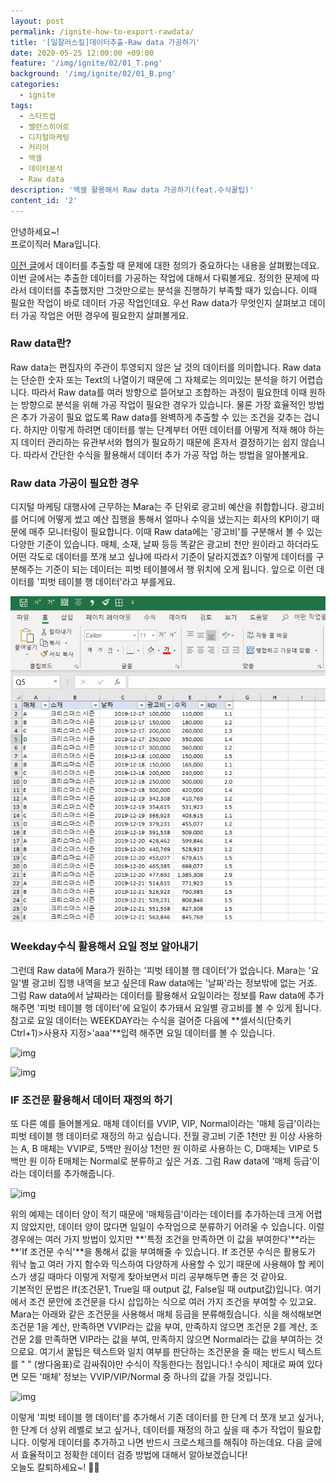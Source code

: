 ```yaml
---
layout: post
permalink: /ignite-how-to-export-rawdata/
title: '[일잘러스킬]데이터추출-Raw data 가공하기'
date: 2020-05-25 12:00:00 +09:00
feature: '/img/ignite/02/01_T.png'
background: '/img/ignite/02/01_B.png'
categories:
  - ignite
tags:
  - 스타트업
  - 밸런스히어로
  - 디지털마케팅
  - 커리어
  - 엑셀
  - 데이터분석
  - Raw data
description: '엑셀 활용해서 Raw data 가공하기(feat.수식꿀팁)'
content_id: '2'
---
```


안녕하세요~!<br>
프로이직러 Mara입니다.

[이전 글](https://mara.kim/ignite-why-data-analysis-important/)에서 데이터를 추출할 때 문제에 대한 정의가 중요하다는 내용을 살펴봤는데요. 이번 글에서는 추출한 데이터를 가공하는 작업에 대해서 다뤄볼게요. 정의한 문제에 따라서 데이터를 추출했지만 그것만으로는 분석을 진행하기 부족할 때가 있습니다. 이때 필요한 작업이 바로 데이터 가공 작업인데요. 우선 Raw data가 무엇인지 살펴보고 데이터 가공 작업은 어떤 경우에 필요한지 살펴볼게요. 

### Raw data란? 

Raw data는 편집자의 주관이 투영되지 않은 날 것의 데이터를 의미합니다. Raw data는 단순한 숫자 또는 Text의 나열이기 때문에 그 자체로는 의미있는 분석을 하기 어렵습니다. 따라서 Raw data를 여러 방향으로 뜯어보고 조합하는 과정이 필요한데 이때 원하는 방향으로 분석을 위해 가공 작업이 필요한 경우가 있습니다. 물론 가장 효율적인 방법은 추가 가공이 필요 없도록 Raw data를 완벽하게 추출할 수 있는 조건을 갖추는 겁니다. 하지만 이렇게 하려면 데이터를 쌓는 단계부터 어떤 데이터를 어떻게 적재 해야 하는지 데이터 관리하는 유관부서와 협의가 필요하기 때문에 혼자서 결정하기는 쉽지 않습니다. 따라서 간단한 수식을 활용해서 데이터 추가 가공 작업 하는 방법을 알아볼게요.   

### Raw data 가공이 필요한 경우

디지털 마케팅 대행사에 근무하는 Mara는 주 단위로 광고비 예산을 취합합니다. 광고비를 어디에 어떻게 썼고 예산 집행을 통해서 얼마나 수익을 냈는지는 회사의 KPI이기 때문에 매주 모니터링이 필요합니다. 이때 Raw data에는 '광고비'를 구분해서 볼 수 있는 다양한 기준이 있습니다. 매체, 소재, 날짜 등등 똑같은 광고비 천만 원이라고 하더라도 어떤 각도로 데이터를 쪼개 보고 싶냐에 따라서 기준이 달라지겠죠? 이렇게 데이터를 구분해주는 기준이 되는 데이터는 피벗 테이블에서 행 위치에 오게 됩니다. 앞으로 이런 데이터를 '피벗 테이블 행 데이터'라고 부를게요.

![img](/img/ignite/02/01.png)

### Weekday수식 활용해서 요일 정보 알아내기

그런데 Raw data에 Mara가 원하는 '피벗 테이블 행 데이터'가 없습니다. Mara는 '요일'별 광고비 집행 내역을 보고 싶은데 Raw data에는 '날짜'라는 정보밖에 없는 거죠. 그럼 Raw data에서 날짜라는 데이터를 활용해서 요일이라는 정보를 Raw data에 추가해주면 '피벗 테이블 행 데이터'에 요일이 추가돼서 요일별 광고비를 볼 수 있게 됩니다. 참고로 요일 데이터는 WEEKDAY라는 수식을 걸어준 다음에 **셀서식(단축키 Ctrl+1)>사용자 지정>'aaa'**입력 해주면 요일 데이터를 볼 수 있습니다. 

![img](https://k.kakaocdn.net/dn/74yBL/btqAWxORBb1/RYsZ2cZNk5rH9UnAG50jXK/img.png)

![img](https://k.kakaocdn.net/dn/bG67oH/btqASy2PS4Z/xy6RlZ3Ah6xzckRj1B8o8k/img.png)



### IF 조건문 활용해서 데이터 재정의 하기

또 다른 예를 들어볼게요. 매체 데이터를 VVIP, VIP, Normal이라는 '매체 등급'이라는 피벗 테이블 행 데이터로 재정의 하고 싶습니다. 전월 광고비 기준 1천만 원 이상 사용하는 A, B 매체는 VVIP로, 5백만 원이상 1천만 원 이하로 사용하는 C, D매체는 VIP로 5백만 원 이하 E매체는 Normal로 분류하고 싶은 거죠. 그럼 Raw data에 '매체 등급'이라는 데이터를 추가해줍니다.  

![img](https://k.kakaocdn.net/dn/dFrMAz/btqAWcKXbgw/3YcCmgIIVVKfoqhvHBoqGk/img.png)

위의 예제는 데이터 양이 적기 때문에 '매체등급'이라는 데이터를 추가하는데 크게 어렵지 않았지만, 데이터 양이 많다면 일일이 수작업으로 분류하기 어려울 수 있습니다. 이럴 경우에는 여러 가지 방법이 있지만 **'특정 조건을 만족하면 이 값을 부여한다'**라는 **'If 조건문 수식'**을 통해서 값을 부여해줄 수 있습니다. If 조건문 수식은 활용도가 워낙 높고 여러 가지 함수와 믹스하여 다양하게 사용할 수 있기 때문에 사용해야 할 케이스가 생길 때마다 이렇게 저렇게 찾아보면서 미리 공부해두면 좋은 것 같아요. <br>
기본적인 문법은 If(조건문1, True일 때 output 값, False일 때 output값)입니다. 여기에서 조건 문안에 조건문을 다시 삽입하는 식으로 여러 가지 조건을 부여할 수 있고요. Mara는 아래와 같은 조건문을 사용해서 매체 등급을 분류해줬습니다. 식을 해석해보면 조건문 1을 계산, 만족하면 VVIP라는 값을 부여, 만족하지 않으면 조건문 2를 계산, 조건문 2를 만족하면 VIP라는 값을 부여, 만족하지 않으면 Normal라는 값을 부여하는 것으로요. 여기서 꿀팁은 텍스트와 일치 여부를 판단하는 조건문을 줄 때는 반드시 텍스트를 " " (쌍다옴표)로 감싸줘야만 수식이 작동한다는 점입니다.! 수식이 제대로 짜여 있다면 모든 '매체' 정보는 VVIP/VIP/Normal 중 하나의 값을 가질 것입니다. 

![img](https://k.kakaocdn.net/dn/Hcr2o/btqARXhsi4N/ztkbaZMWXvtqZDHbG7Kxv1/img.png)

이렇게 '피벗 테이블 행 데이터'를 추가해서 기존 데이터를 한 단계 더 쪼개 보고 싶거나, 한 단계 더 상위 레벨로 보고 싶거나, 데이터를 재정의 하고 싶을 때 추가 작업이 필요합니다. 이렇게 데이터를 추가하고 나면 반드시 크로스체크를 해줘야 하는데요. 다음 글에서 효율적이고 정확한 데이터 검증 방법에 대해서 알아보겠습니다! <br>
오늘도 칼퇴하세요~! 🙋‍♀️  